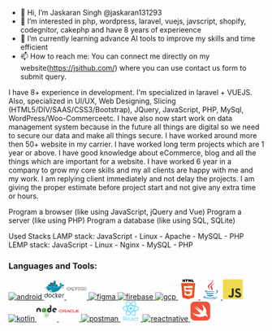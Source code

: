 - 👋 Hi, I’m Jaskaran Singh @jaskaran131293
- 👀 I’m interested in php, wordpress, laravel, vuejs, javscript, shopify, codegnitor, cakephp and have 8 years of experieence
- 🌱 I’m currently learning advance AI tools to improve my skills and time efficient 
- 📫 How to reach me: You can connect me directly on my website(https://jsithub.com/) where you can use contact us form to submit query.  

I have 8+ experience in development.
I'm specialized in laravel + VUEJS.
Also, specialized in UI/UX, Web Designing, Slicing (HTML5/DIV/SAAS/CSS3/Bootstrap), JQuery, JavaScript, PHP, MySql, WordPress/Woo-Commerceetc.
I have also now start work on data management system because in the future all things are digital so we need to secure our data and make all things secure.
I have worked around more then 50+ website in my carrier.
I have worked long term projects which are 1 year or above.
I have good knowledge about eCommerce, blog and all the things which are important for a website.
I have worked 6 year in a company to grow my core skills and my all clients are happy with me and my work.
I am replying client immediately and not delay the projects.
I am giving the proper estimate before project start and not give any extra time or hours.

Program a browser (like using JavaScript, jQuery and Vue)
Program a server (like using PHP)
Program a database (like using SQL, SQLite)

Used Stacks
LAMP stack: JavaScript - Linux - Apache - MySQL - PHP
LEMP stack: JavaScript - Linux - Nginx - MySQL - PHP


<h3 align="left">Languages and Tools:</h3>

<p align="left"> <a href="[https://developer.android.com](https://www.php.net/)" target="_blank" rel="noreferrer"> <img src="https://www.php.net/images/logos/php-logo-white.svg" alt="android" width="40" height="40"/> </a>  <a href="https://www.docker.com/" target="_blank" rel="noreferrer"> <img src="https://raw.githubusercontent.com/devicons/devicon/master/icons/docker/docker-original-wordmark.svg" alt="docker" width="40" height="40"/> </a> <a href="https://expressjs.com" target="_blank" rel="noreferrer"> <img src="https://raw.githubusercontent.com/devicons/devicon/master/icons/express/express-original-wordmark.svg" alt="express" width="40" height="40"/> </a> <a href="https://www.figma.com/" target="_blank" rel="noreferrer"> <img src="https://www.vectorlogo.zone/logos/figma/figma-icon.svg" alt="figma" width="40" height="40"/> </a> <a href="https://firebase.google.com/" target="_blank" rel="noreferrer"> <img src="https://www.vectorlogo.zone/logos/firebase/firebase-icon.svg" alt="firebase" width="40" height="40"/> </a> <a href="https://cloud.google.com" target="_blank" rel="noreferrer"> <img src="https://www.vectorlogo.zone/logos/google_cloud/google_cloud-icon.svg" alt="gcp" width="40" height="40"/> </a> <a href="https://www.w3.org/html/" target="_blank" rel="noreferrer"> <img src="https://raw.githubusercontent.com/devicons/devicon/master/icons/html5/html5-original-wordmark.svg" alt="html5" width="40" height="40"/> </a> <a href="https://www.java.com" target="_blank" rel="noreferrer"> <img src="https://raw.githubusercontent.com/devicons/devicon/master/icons/java/java-original.svg" alt="java" width="40" height="40"/> </a> <a href="https://developer.mozilla.org/en-US/docs/Web/JavaScript" target="_blank" rel="noreferrer"> <img src="https://raw.githubusercontent.com/devicons/devicon/master/icons/javascript/javascript-original.svg" alt="javascript" width="40" height="40"/> </a> <a href="https://kotlinlang.org" target="_blank" rel="noreferrer"> <img src="https://www.vectorlogo.zone/logos/kotlinlang/kotlinlang-icon.svg" alt="kotlin" width="40" height="40"/> </a><a href="https://nodejs.org" target="_blank" rel="noreferrer"> <img src="https://raw.githubusercontent.com/devicons/devicon/master/icons/nodejs/nodejs-original-wordmark.svg" alt="nodejs" width="40" height="40"/> </a> <a href="https://www.oracle.com/" target="_blank" rel="noreferrer"> <img src="https://raw.githubusercontent.com/devicons/devicon/master/icons/oracle/oracle-original.svg" alt="oracle" width="40" height="40"/> </a> <a href="https://postman.com" target="_blank" rel="noreferrer"> <img src="https://www.vectorlogo.zone/logos/getpostman/getpostman-icon.svg" alt="postman" width="40" height="40"/> </a> <a href="https://reactjs.org/" target="_blank" rel="noreferrer"> <img src="https://raw.githubusercontent.com/devicons/devicon/master/icons/react/react-original-wordmark.svg" alt="react" width="40" height="40"/> </a> <a href="https://reactnative.dev/" target="_blank" rel="noreferrer"> <img src="https://reactnative.dev/img/header_logo.svg" alt="reactnative" width="40" height="40"/> </a> <a href="https://developer.apple.com/swift/" target="_blank" rel="noreferrer"> <img src="https://raw.githubusercontent.com/devicons/devicon/master/icons/swift/swift-original.svg" alt="swift" width="40" height="40"/> </a></p>

<!---
jaskaran131293/jaskaran131293 is a ✨ special ✨ repository because its `README.md` (this file) appears on your GitHub profile.
You can click the Preview link to take a look at your changes.
--->
